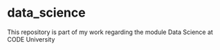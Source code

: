 # data_science
This repository is part of my work regarding the module Data Science at CODE University
